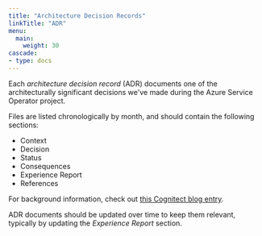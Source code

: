 ```yaml
---
title: "Architecture Decision Records"
linkTitle: "ADR"
menu:
  main:
    weight: 30
cascade:
- type: docs
---
```


Each *architecture decision record* (ADR) documents one of the architecturally significant decisions we've made during the Azure Service Operator project.

Files are listed chronologically by month, and should contain the following sections:

* Context
* Decision
* Status
* Consequences
* Experience Report
* References

For background information, check out [this Cognitect blog entry](https://www.cognitect.com/blog/2011/11/15/documenting-architecture-decisions).

ADR documents should be updated over time to keep them relevant, typically by updating the *Experience Report* section.
